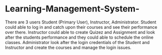 # Learning-Management-System-
There are 3 users Student (Primary User), Instructor, Administrator.
Student could able to log in and catch upon their courses and see their performance over there.
Instructor could able to create Quizez and Assignment and look after the students performance and they could able to schedule the online classes.
Administrator look after the login credentials of the Student and Instructor and create the courses and manage the login issues.
